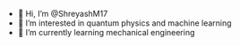 - 👋 Hi, I’m @ShreyashM17
- 👀 I’m interested in quantum physics and machine learning
- 🌱 I’m currently learning mechanical engineering

<!---
ShreyashM17/ShreyashM17 is a ✨ special ✨ repository because its `README.md` (this file) appears on your GitHub profile.
You can click the Preview link to take a look at your changes.
--->
